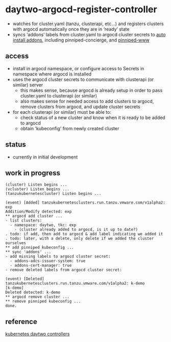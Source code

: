 # daytwo-argocd-register-controller

- watches for cluster.yaml (tanzu, clusterapi, etc…) and registers clusters with argocd automatically once they are in ‘ready’ state
- syncs ‘addons’ labels from cluster.yaml to argocd cluster secrets to [auto install addons](https://www.youtube.com/watch?v=bNqljxnV7ZE), including pinniped-concierge, and [pinniped-www](https://www.travisloyd.xyz/2023/07/08/argocd-pinniped/)

## access ##
- install in argocd namespace, or configure access to Secrets in namespace where argocd is installed
- uses the argocd cluster secrets to communicate with clusterapi (or similar) server
  - this makes sense, because argocd is already setup in order to pass cluster.yaml to clusterapi (or similar)
  - also makes sense for needed access to add clusters to argocd, remove clusters from argocd, and update cluster secrets
- for each clusterapi (or similar) must be able to:
  - check status of a new cluster and know when it is ready to be added to argocd
  - obtain 'kubeconfig' from newly created cluster

## status ##
- currently in initial development

## work in progress ##
```
(cluster) Listen begins ...
(vcluster) Listen begins ...
(tanzukubernetescluster) Listen begins ...

(event) [Added] tanzukubernetesclusters.run.tanzu.vmware.com/v1alpha2: exp
Addition/Modify detected: exp
** argocd add cluster ...
- list clusters:
  - namespace: daytwo, tkc: exp
    - (cluster already added to argocd, is it up to date?)
. todo: if add, then add to argocd & add label indicating we added it
. todo: later, with a delete, only delete if we added the cluster ourselves
** add pinniped kubeconfig ...
** sync 'addons' ...
- add missing labels to argocd cluster secret:
  - addons-adcs-issuer-system: true
  - addons-cert-manager: true
- remove deleted labels from argocd cluster secret:

(event) [Deleted] tanzukubernetesclusters.run.tanzu.vmware.com/v1alpha2: k-demo
[k-demo]
Deleted detected: k-demo
** argocd remove cluster ...
** remove pinniped kubeconfig ...
done.
```

## reference ##
[kubernetes daytwo controllers](https://www.travisloyd.xyz/2023/07/08/kubernetes-daytwo-controllers/)

